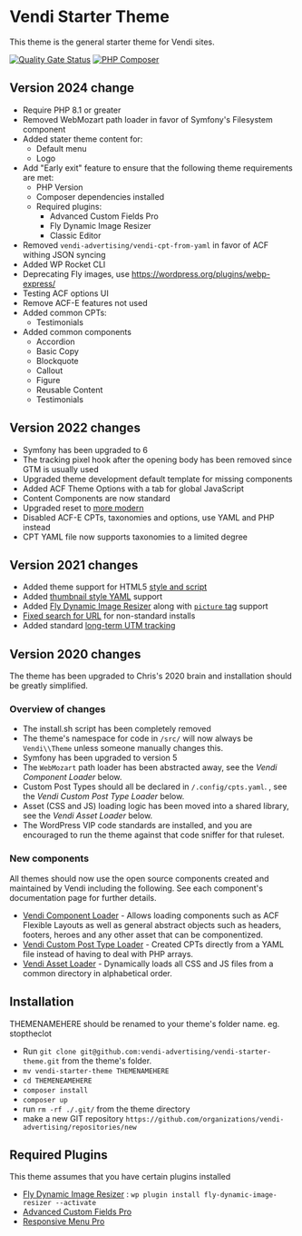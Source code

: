 # Vendi Starter Theme

This theme is the general starter theme for Vendi sites.

[![Quality Gate Status](https://sonarcloud.io/api/project_badges/measure?project=vendi-advertising_vendi-starter-theme&metric=alert_status)](https://sonarcloud.io/summary/new_code?id=vendi-advertising_vendi-starter-theme)
[![PHP Composer](https://github.com/vendi-advertising/vendi-starter-theme/actions/workflows/php.yml/badge.svg)](https://github.com/vendi-advertising/vendi-starter-theme/actions/workflows/php.yml)

## Version 2024 change

* Require PHP 8.1 or greater
* Removed WebMozart path loader in favor of Symfony's Filesystem component
* Added stater theme content for:
    * Default menu
    * Logo
* Add "Early exit" feature to ensure that the following theme requirements are met:
    * PHP Version
    * Composer dependencies installed
    * Required plugins:
        * Advanced Custom Fields Pro
        * Fly Dynamic Image Resizer
        * Classic Editor
* Removed `vendi-advertising/vendi-cpt-from-yaml` in favor of ACF withing JSON syncing
* Added WP Rocket CLI
* Deprecating Fly images, use https://wordpress.org/plugins/webp-express/
* Testing ACF options UI
* Remove ACF-E features not used
* Added common CPTs:
    * Testimonials
* Added common components
    * Accordion
    * Basic Copy
    * Blockquote
    * Callout
    * Figure
    * Reusable Content
    * Testimonials

## Version 2022 changes

* Symfony has been upgraded to 6
* The tracking pixel hook after the opening body has been removed since GTM is usually used
* Upgraded theme development default template for missing components
* Added ACF Theme Options with a tab for global JavaScript
* Content Components are now standard
* Upgraded reset to [more modern](https://piccalil.li/blog/a-modern-css-reset/)
* Disabled ACF-E CPTs, taxonomies and options, use YAML and PHP instead
* CPT YAML file now supports taxonomies to a limited degree

## Version 2021 changes

* Added theme support for
  HTML5 [style and script](https://github.com/vendi-advertising/vendi-starter-theme/commit/12122a0a1b43b997c0c78d85208947129334ade3)
* Added [thumbnail style YAML](https://github.com/vendi-advertising/vendi-thumbnail-from-yaml) support
* Added [Fly Dynamic Image Resizer](https://wordpress.org/plugins/fly-dynamic-image-resizer/) along with
  [`picture` tag](https://github.com/vendi-advertising/fly-picture-tag-generator) support
* [Fixed search for URL](https://github.com/vendi-advertising/vendi-starter-theme/commit/e41f8aa2cb5bdabb3e65047d88055ddd2c2c352c)
  for non-standard installs
* Added
  standard [long-term UTM tracking](https://github.com/vendi-advertising/vendi-starter-theme/commit/c5cdfc7663705db967bdb9ffb297b33536276b72)

## Version 2020 changes

The theme has been upgraded to Chris's 2020 brain and installation should be greatly simplified.

### Overview of changes

* The install.sh script has been completely removed
* The theme's namespace for code in `/src/` will now always be `Vendi\\Theme` unless someone manually changes
  this.
* Symfony has been upgraded to version 5
* The `WebMozart` path loader has been abstracted away, see the _Vendi Component Loader_ below.
* Custom Post Types should all be declared in `/.config/cpts.yaml`. , see the _Vendi Custom Post Type Loader_ below.
* Asset (CSS and JS) loading logic has been moved into a shared library, see the _Vendi Asset Loader_ below.
* The WordPress VIP code standards are installed, and you are encouraged to run the theme against that code
  sniffer for that ruleset.

### New components

All themes should now use the open source components created and maintained by Vendi including the following. See
each component's documentation page for further details.

* [Vendi Component Loader](https://github.com/vendi-advertising/vendi-component-loader) - Allows loading
  components such as ACF Flexible Layouts as well as general abstract objects such as headers, footers, heroes
  and any other asset that can be componentized.
* [Vendi Custom Post Type Loader](https://github.com/vendi-advertising/vendi-cpt-from-yaml) - Created CPTs directly
  from a YAML file instead of having to deal with PHP arrays.
* [Vendi Asset Loader](https://github.com/vendi-advertising/vendi-asset-loader) - Dynamically loads all CSS and JS
  files from a common directory in alphabetical order.

## Installation

THEMENAMEHERE should be renamed to your theme's folder name. eg. stoptheclot

* Run `git clone git@github.com:vendi-advertising/vendi-starter-theme.git` from the theme's folder.
* `mv vendi-starter-theme THEMENAMEHERE`
* `cd THEMENEAMEHERE`
* `composer install`
* `composer up`
* run `rm -rf ./.git/` from the theme directory
* make a new GIT repository `https://github.com/organizations/vendi-advertising/repositories/new`

## Required Plugins

This theme assumes that you have certain plugins installed

* [Fly Dynamic Image Resizer](https://wordpress.org/plugins/fly-dynamic-image-resizer/) : `wp plugin install fly-dynamic-image-resizer --activate`
* [Advanced Custom Fields Pro](https://www.advancedcustomfields.com/)
* [Responsive Menu Pro](https://responsive.menu/)
